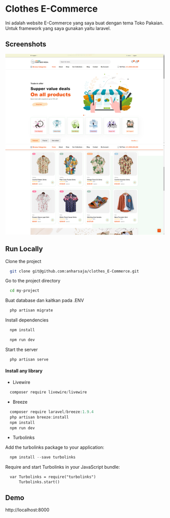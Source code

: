 
# Clothes E-Commerce

Ini adalah website E-Commerce yang saya buat dengan tema Toko Pakaian. Untuk framework yang saya gunakan yaitu laravel.


## Screenshots

![App Screenshot](./public/assets/imgs/ss2.png)
![App Screenshot](./public/assets/imgs/ss.png)


## Run Locally

Clone the project

```bash
  git clone git@github.com:anharsaja/clothes_E-Commerce.git
```

Go to the project directory

```bash
  cd my-project
```

Buat database dan kaitkan pada .ENV
```SQL
  php artisan migrate
```

Install dependencies

```bash
  npm install
```
```bash
  npm run dev
```

Start the server

```bash
  php artisan serve
```


#### Install any library

* Livewire
```Powershell
  composer require livewire/livewire
```


* Breeze
```Powershell
  composer require laravel/breeze:1.9.4
  php artisan breeze:install
  npm install
  npm run dev
```

* Turbolinks

Add the turbolinks package to your application:
```Powershell
  npm install --save turbolinks
```
Require and start Turbolinks in your JavaScript bundle:
```code
  var Turbolinks = require("turbolinks")
      Turbolinks.start()
```


## Demo

http://localhost:8000